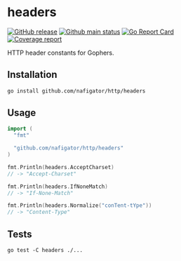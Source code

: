 # headers

[![GitHub release][Release img]][Release src] [![Github main status][Github main status badge]][Github main status src] [![Go Report Card][Go Report Card src]][Go Report Card badge] [![Coverage report][Codecov report badge]][Codecov report src]

HTTP header constants for Gophers.

## Installation

```sh
go install github.com/nafigator/http/headers
```

## Usage

```go
import (
  "fmt"

  "github.com/nafigator/http/headers"
)

fmt.Println(headers.AcceptCharset)
// -> "Accept-Charset"

fmt.Println(headers.IfNoneMatch)
// -> "If-None-Match"

fmt.Println(headers.Normalize("conTent-tYpe"))
// -> "Content-Type"
```

## Tests
```shell
go test -C headers ./...
```


[Release img]: https://img.shields.io/badge/release-1.0.3-green.svg
[Release src]: https://github.com/nafigator/http/headers
[Github main status src]: https://github.com/nafigator/http/tree/main/headers
[Github main status badge]: https://github.com/nafigator/http/actions/workflows/go.yml/badge.svg?branch=main
[Go Report Card src]: https://goreportcard.com/badge/github.com/nafigator/http/headers
[Go Report Card badge]: https://goreportcard.com/report/github.com/nafigator/http/headers
[Codecov report src]: https://app.codecov.io/gh/nafigator/http/tree/main
[Codecov report badge]: https://codecov.io/gh/nafigator/http/branch/main/graph/badge.svg
